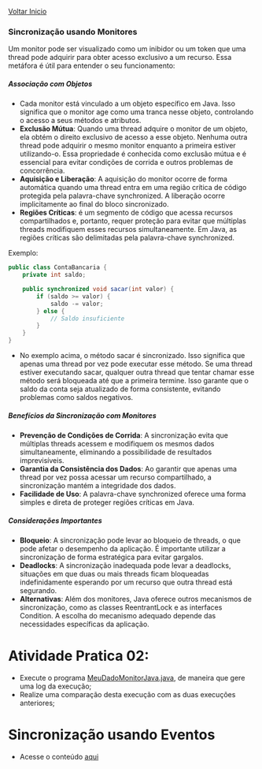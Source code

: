 [Voltar Inicio](../README.md)

### Sincronização usando Monitores
Um monitor pode ser visualizado como um inibidor ou um token que uma thread pode adquirir para obter acesso exclusivo a um recurso. Essa metáfora é útil para entender o seu funcionamento:

##### Associação com Objetos
* Cada monitor está vinculado a um objeto específico em Java. Isso significa que o monitor age como uma tranca nesse objeto, controlando o acesso a seus métodos e atributos.
* **Exclusão Mútua**: Quando uma thread adquire o monitor de um objeto, ela obtém o direito exclusivo de acesso a esse objeto. Nenhuma outra thread pode adquirir o mesmo monitor enquanto a primeira estiver utilizando-o. Essa propriedade é conhecida como exclusão mútua e é essencial para evitar condições de corrida e outros problemas de concorrência.
* **Aquisição e Liberação**: A aquisição do monitor ocorre de forma automática quando uma thread entra em uma região crítica de código protegida pela palavra-chave synchronized. A liberação ocorre implicitamente ao final do bloco sincronizado.
* **Regiões Críticas**: é um segmento de código que acessa recursos compartilhados e, portanto, requer proteção para evitar que múltiplas threads modifiquem esses recursos simultaneamente. Em Java, as regiões críticas são delimitadas pela palavra-chave synchronized.

Exemplo:
```java
public class ContaBancaria {
    private int saldo;

    public synchronized void sacar(int valor) {
        if (saldo >= valor) {
            saldo -= valor;
        } else {
            // Saldo insuficiente
        }
    }
}
```
* No exemplo acima, o método sacar é sincronizado. Isso significa que apenas uma thread por vez pode executar esse método. Se uma thread estiver executando sacar, qualquer outra thread que tentar chamar esse método será bloqueada até que a primeira termine. Isso garante que o saldo da conta seja atualizado de forma consistente, evitando problemas como saldos negativos.

##### Benefícios da Sincronização com Monitores
* **Prevenção de Condições de Corrida**: A sincronização evita que múltiplas threads acessem e modifiquem os mesmos dados simultaneamente, eliminando a possibilidade de resultados imprevisíveis.
* **Garantia da Consistência dos Dados**: Ao garantir que apenas uma thread por vez possa acessar um recurso compartilhado, a sincronização mantém a integridade dos dados.
* **Facilidade de Uso**: A palavra-chave synchronized oferece uma forma simples e direta de proteger regiões críticas em Java.
  
##### Considerações Importantes
* **Bloqueio**: A sincronização pode levar ao bloqueio de threads, o que pode afetar o desempenho da aplicação. É importante utilizar a sincronização de forma estratégica para evitar gargalos.
* **Deadlocks**: A sincronização inadequada pode levar a deadlocks, situações em que duas ou mais threads ficam bloqueadas indefinidamente esperando por um recurso que outra thread está segurando.
* **Alternativas**: Além dos monitores, Java oferece outros mecanismos de sincronização, como as classes ReentrantLock e as interfaces Condition. A escolha do mecanismo adequado depende das necessidades específicas da aplicação.

# Atividade Pratica 02:
* Execute o programa [MeuDadoMonitorJava.java](./MeuDadoMonitorJava.java), de maneira que gere uma log da execução;
* Realize uma comparação desta execução com as duas execuções anteriores;

# Sincronização usando Eventos
* Acesse o conteúdo [aqui](../eventos/eventos.md)
